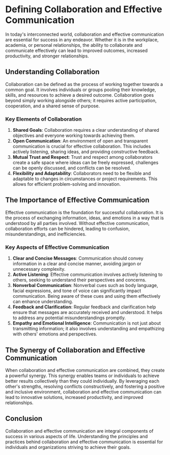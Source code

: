 Defining Collaboration and Effective Communication
=============================================================



In today's interconnected world, collaboration and effective communication are essential for success in any endeavor. Whether it is in the workplace, academia, or personal relationships, the ability to collaborate and communicate effectively can lead to improved outcomes, increased productivity, and stronger relationships.

Understanding Collaboration
---------------------------

Collaboration can be defined as the process of working together towards a common goal. It involves individuals or groups pooling their knowledge, skills, and resources to achieve a desired outcome. Collaboration goes beyond simply working alongside others; it requires active participation, cooperation, and a shared sense of purpose.

### Key Elements of Collaboration

1. **Shared Goals**: Collaboration requires a clear understanding of shared objectives and everyone working towards achieving them.
2. **Open Communication**: An environment of open and transparent communication is crucial for effective collaboration. This includes actively listening, sharing ideas, and providing constructive feedback.
3. **Mutual Trust and Respect**: Trust and respect among collaborators create a safe space where ideas can be freely expressed, challenges can be openly discussed, and conflicts can be resolved.
4. **Flexibility and Adaptability**: Collaborators need to be flexible and adaptable to changes in circumstances or project requirements. This allows for efficient problem-solving and innovation.

The Importance of Effective Communication
-----------------------------------------

Effective communication is the foundation for successful collaboration. It is the process of exchanging information, ideas, and emotions in a way that is understood by all parties involved. Without effective communication, collaboration efforts can be hindered, leading to confusion, misunderstandings, and inefficiencies.

### Key Aspects of Effective Communication

1. **Clear and Concise Messages**: Communication should convey information in a clear and concise manner, avoiding jargon or unnecessary complexity.
2. **Active Listening**: Effective communication involves actively listening to others, seeking to understand their perspectives and concerns.
3. **Nonverbal Communication**: Nonverbal cues such as body language, facial expressions, and tone of voice can significantly impact communication. Being aware of these cues and using them effectively can enhance understanding.
4. **Feedback and Clarification**: Regular feedback and clarification help ensure that messages are accurately received and understood. It helps to address any potential misunderstandings promptly.
5. **Empathy and Emotional Intelligence**: Communication is not just about transmitting information; it also involves understanding and empathizing with others' emotions and perspectives.

The Synergy of Collaboration and Effective Communication
--------------------------------------------------------

When collaboration and effective communication are combined, they create a powerful synergy. This synergy enables teams or individuals to achieve better results collectively than they could individually. By leveraging each other's strengths, resolving conflicts constructively, and fostering a positive and inclusive environment, collaboration and effective communication can lead to innovative solutions, increased productivity, and improved relationships.

Conclusion
----------

Collaboration and effective communication are integral components of success in various aspects of life. Understanding the principles and practices behind collaboration and effective communication is essential for individuals and organizations striving to achieve their goals.
